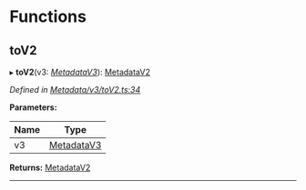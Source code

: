 

# Functions

<a id="tov2"></a>

##  toV2

▸ **toV2**(v3: *[MetadataV3](../classes/_metadata_v3_metadata_.metadatav3.md)*): [MetadataV2](../classes/_metadata_v2_metadata_.metadatav2.md)

*Defined in [Metadata/v3/toV2.ts:34](https://github.com/polkadot-js/api/blob/97032e7/packages/types/src/Metadata/v3/toV2.ts#L34)*

**Parameters:**

| Name | Type |
| ------ | ------ |
| v3 | [MetadataV3](../classes/_metadata_v3_metadata_.metadatav3.md) |

**Returns:** [MetadataV2](../classes/_metadata_v2_metadata_.metadatav2.md)

___

